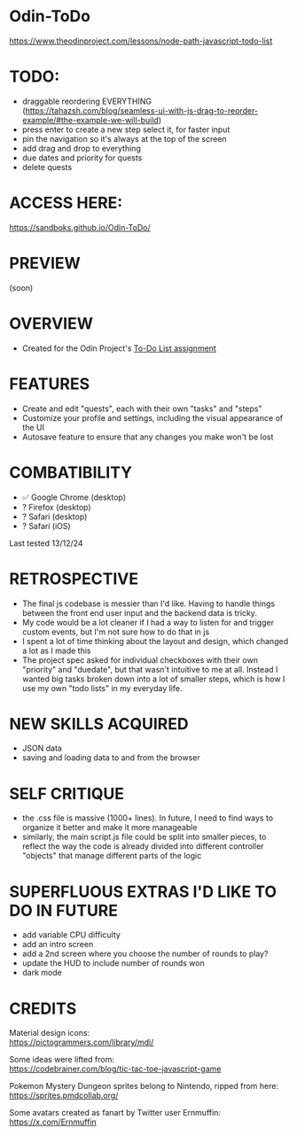 # Odin-ToDo
https://www.theodinproject.com/lessons/node-path-javascript-todo-list

# TODO:
- draggable reordering EVERYTHING (https://tahazsh.com/blog/seamless-ui-with-js-drag-to-reorder-example/#the-example-we-will-build)
- press enter to create a new step select it, for faster input
- pin the navigation so it's always at the top of the screen
- add drag and drop to everything
- due dates and priority for quests
- delete quests



# ACCESS HERE:
https://sandboks.github.io/Odin-ToDo/

# PREVIEW
(soon)

# OVERVIEW
- Created for the Odin Project's [To-Do List assignment](https://www.theodinproject.com/lessons/node-path-javascript-todo-list)

# FEATURES
- Create and edit "quests", each with their own "tasks" and "steps"
- Customize your profile and settings, including the visual appearance of the UI
- Autosave feature to ensure that any changes you make won't be lost

# COMBATIBILITY
- ✅ Google Chrome (desktop)
- ? Firefox (desktop)
- ? Safari (desktop)
- ? Safari (iOS)

Last tested 13/12/24 

# RETROSPECTIVE
- The final js codebase is messier than I'd like. Having to handle things between the front end user input and the backend data is tricky.
- My code would be a lot cleaner if I had a way to listen for and trigger custom events, but I'm not sure how to do that in js
- I spent a lot of time thinking about the layout and design, which changed a lot as I made this
- The project spec asked for individual checkboxes with their own "priority" and "duedate", but that wasn't intuitive to me at all. Instead I wanted big tasks broken down into a lot of smaller steps, which is how I use my own "todo lists" in my everyday life.

# NEW SKILLS ACQUIRED
- JSON data
- saving and loading data to and from the browser

# SELF CRITIQUE
- the .css file is massive (1000+ lines). In future, I need to find ways to organize it better and make it more manageable
- similarly, the main script.js file could be split into smaller pieces, to reflect the way the code is already divided into different controller "objects" that manage different parts of the logic

# SUPERFLUOUS EXTRAS I'D LIKE TO DO IN FUTURE
- add variable CPU difficulty
- add an intro screen
- add a 2nd screen where you choose the number of rounds to play?
- update the HUD to include number of rounds won
- dark mode

# CREDITS
Material design icons:  
https://pictogrammers.com/library/mdi/

Some ideas were lifted from:  
https://codebrainer.com/blog/tic-tac-toe-javascript-game

Pokemon Mystery Dungeon sprites belong to Nintendo, ripped from here:  
https://sprites.pmdcollab.org/

Some avatars created as fanart by Twitter user Ernmuffin:  
https://x.com/Ernmuffin